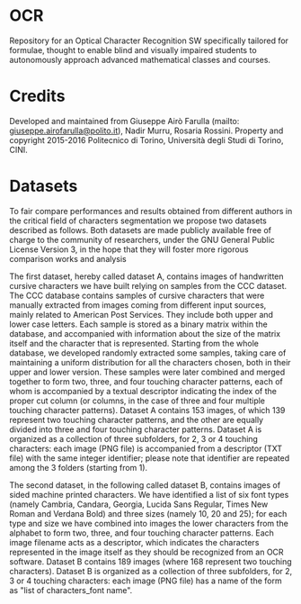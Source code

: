 # OCR
Repository for an Optical Character Recognition SW specifically tailored for formulae, thought to enable blind and visually impaired students to autonomously approach advanced mathematical classes and courses.

# Credits
Developed and maintained from Giuseppe Airò Farulla (mailto: giuseppe.airofarulla@polito.it), Nadir Murru, Rosaria Rossini.
Property and copyright 2015-2016 Politecnico di Torino, Università degli Studi di Torino, CINI.

# Datasets
To fair compare performances and results obtained from different authors in the critical field of characters segmentation we propose two datasets described as follows.
Both datasets are made publicly available free of charge to the community of researchers, under the GNU General Public License Version 3, in the hope that they will foster more rigorous comparison works and analysis 

The first dataset, hereby called dataset A, contains images of handwritten cursive characters we have built relying on samples from the CCC dataset. The CCC database contains samples of cursive characters that were manually extracted from images coming from different input sources, mainly related to American Post Services. They include both upper and lower case letters. Each sample is stored as a binary matrix within the database, and accompanied with information about the size of the matrix itself and the character that is represented.
Starting from the whole database, we developed randomly extracted some samples, taking care of maintaining a uniform distribution for all the characters chosen, both in their upper and lower version.
These samples were later combined and merged together to form two, three, and four touching character patterns, each of whom is accompanied by a textual descriptor indicating the index of the proper cut column (or columns, in the case of three and four multiple touching character patterns).
Dataset A contains 153 images, of which 139 represent two touching character patterns, and the other are equally divided into three and four touching character patterns.
Dataset A is organized as a collection of three subfolders, for 2, 3 or 4 touching characters: each image (PNG file) is accompanied from a descriptor (TXT file) with the same integer identifier; please note that identifier are repeated among the 3 folders (starting from 1).

The second dataset, in the following called dataset B, contains images of sided machine printed characters. 
We have identified a list of six font types (namely Cambria, Candara, Georgia, Lucida Sans Regular, Times New Roman and Verdana Bold) and three sizes (namely 10, 20 and 25); for each type and size we have combined into images the lower characters from the alphabet to form two, three, and four touching character patterns. Each image filename acts as a descriptor, which indicates the characters represented in the image itself as they should be recognized from an OCR software.
Dataset B contains 189 images (where 168 represent two touching characters).
Dataset B is organized as a collection of three subfolders, for 2, 3 or 4 touching characters: each image (PNG file) has a name of the form as "list of characters_font name".